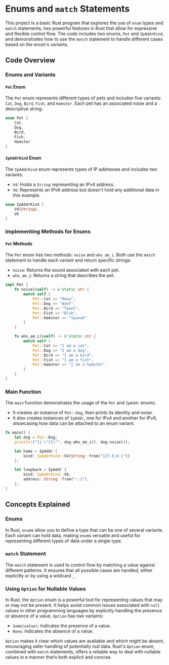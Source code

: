 # Enums and `match` Statements

This project is a basic Rust program that explores the use of `enum` types and `match` statements, two powerful features in Rust that allow for expressive and flexible control flow. The code includes two enums, `Pet` and `IpAddrKind`, and demonstrates how to use the `match` statement to handle different cases based on the enum's variants.

## Code Overview

### Enums and Variants

#### `Pet` Enum
The `Pet` enum represents different types of pets and includes five variants: `Cat`, `Dog`, `Bird`, `Fish`, and `Hamster`. Each pet has an associated noise and a descriptive string:
```rust
enum Pet {
    Cat,
    Dog,
    Bird,
    Fish,
    Hamster
}
```

#### `IpAddrKind` Enum
The `IpAddrKind` enum represents types of IP addresses and includes two variants:
- `V4`: Holds a `String` representing an IPv4 address.
- `V6`: Represents an IPv6 address but doesn't hold any additional data in this example.

```rust
enum IpAddrKind {
    V4(String),
    V6
}
```

### Implementing Methods for Enums

#### `Pet` Methods
The `Pet` enum has two methods: `noise` and `who_am_i`. Both use the `match` statement to handle each variant and return specific strings:
- `noise`: Returns the sound associated with each pet.
- `who_am_i`: Returns a string that describes the pet.

```rust
impl Pet {
    fn noise(&self) -> &'static str {
        match self {
            Pet::Cat => "Meow",
            Pet::Dog => "Woof",
            Pet::Bird => "Tweet",
            Pet::Fish => "Blub",
            Pet::Hamster => "Squeak"
        }
    }

    fn who_am_i(&self) -> &'static str {
        match self {
            Pet::Cat => "I am a cat",
            Pet::Dog => "I am a dog",
            Pet::Bird => "I am a bird",
            Pet::Fish => "I am a fish",
            Pet::Hamster => "I am a hamster"
        }
    }
}
```

### Main Function

The `main` function demonstrates the usage of the `Pet` and `IpAddr` enums:
- It creates an instance of `Pet::Dog`, then prints its identity and noise.
- It also creates instances of `IpAddr`, one for IPv4 and another for IPv6, showcasing how data can be attached to an enum variant.

```rust
fn main() {
    let dog = Pet::Dog;
    println!("{} \"{}\"", dog.who_am_i(), dog.noise());

    let home = IpAddr {
        kind: IpAddrKind::V4(String::from("127.0.0.1"))
    };

    let loopback = IpAddr {
        kind: IpAddrKind::V6,
        address: String::from("::1"),
    };
}
```

## Concepts Explained

### Enums
In Rust, `enum`s allow you to define a type that can be one of several variants. Each variant can hold data, making `enum`s versatile and useful for representing different types of data under a single type.

### `match` Statement
The `match` statement is used to control flow by matching a value against different patterns. It ensures that all possible cases are handled, either explicitly or by using a wildcard `_`.

### Using `Option` for Nullable Values

In Rust, the `Option` enum is a powerful tool for representing values that may or may not be present. It helps avoid common issues associated with `null` values in other programming languages by explicitly handling the presence or absence of a value. `Option` has two variants:

- `Some(value)`: Indicates the presence of a value.
- `None`: Indicates the absence of a value.

`Option` makes it clear which values are available and which might be absent, encouraging safer handling of potentially null data. Rust's `Option` enum, combined with `match` statements, offers a reliable way to deal with nullable values in a manner that’s both explicit and concise.